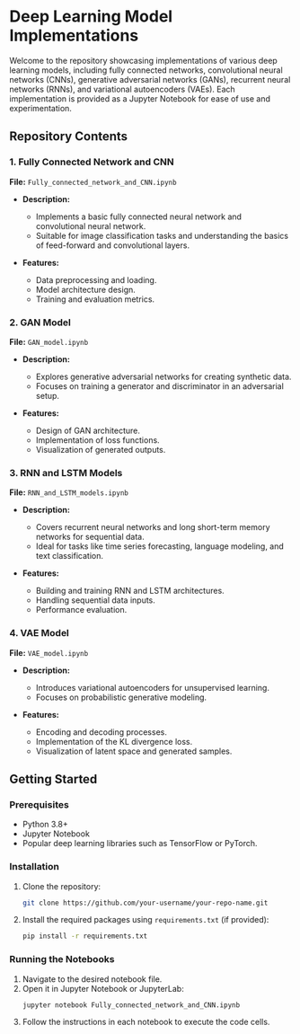 # Deep Learning Model Implementations

Welcome to the repository showcasing implementations of various deep learning models, including fully connected networks, convolutional neural networks (CNNs), generative adversarial networks (GANs), recurrent neural networks (RNNs), and variational autoencoders (VAEs). Each implementation is provided as a Jupyter Notebook for ease of use and experimentation.

## Repository Contents

### 1. Fully Connected Network and CNN
**File:** `Fully_connected_network_and_CNN.ipynb`

- **Description:**
  - Implements a basic fully connected neural network and convolutional neural network.
  - Suitable for image classification tasks and understanding the basics of feed-forward and convolutional layers.

- **Features:**
  - Data preprocessing and loading.
  - Model architecture design.
  - Training and evaluation metrics.

### 2. GAN Model
**File:** `GAN_model.ipynb`

- **Description:**
  - Explores generative adversarial networks for creating synthetic data.
  - Focuses on training a generator and discriminator in an adversarial setup.

- **Features:**
  - Design of GAN architecture.
  - Implementation of loss functions.
  - Visualization of generated outputs.

### 3. RNN and LSTM Models
**File:** `RNN_and_LSTM_models.ipynb`

- **Description:**
  - Covers recurrent neural networks and long short-term memory networks for sequential data.
  - Ideal for tasks like time series forecasting, language modeling, and text classification.

- **Features:**
  - Building and training RNN and LSTM architectures.
  - Handling sequential data inputs.
  - Performance evaluation.

### 4. VAE Model
**File:** `VAE_model.ipynb`

- **Description:**
  - Introduces variational autoencoders for unsupervised learning.
  - Focuses on probabilistic generative modeling.

- **Features:**
  - Encoding and decoding processes.
  - Implementation of the KL divergence loss.
  - Visualization of latent space and generated samples.

## Getting Started

### Prerequisites

- Python 3.8+
- Jupyter Notebook
- Popular deep learning libraries such as TensorFlow or PyTorch.

### Installation

1. Clone the repository:
   ```bash
   git clone https://github.com/your-username/your-repo-name.git
   ```
2. Install the required packages using `requirements.txt` (if provided):
   ```bash
   pip install -r requirements.txt
   ```

### Running the Notebooks

1. Navigate to the desired notebook file.
2. Open it in Jupyter Notebook or JupyterLab:
   ```bash
   jupyter notebook Fully_connected_network_and_CNN.ipynb
   ```
3. Follow the instructions in each notebook to execute the code cells.

